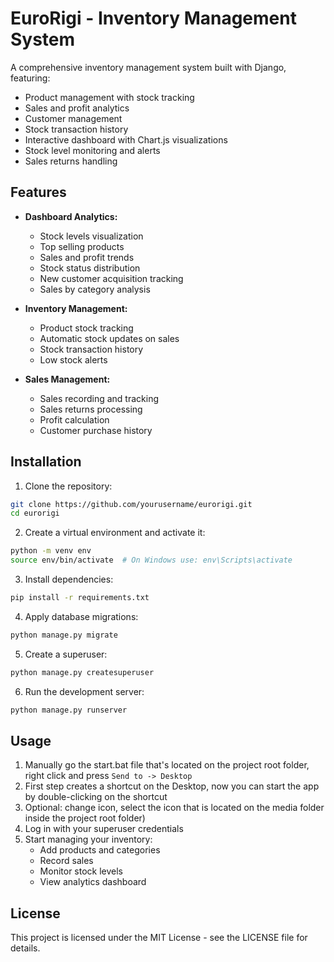 # EuroRigi - Inventory Management System

A comprehensive inventory management system built with Django, featuring:

- Product management with stock tracking
- Sales and profit analytics
- Customer management
- Stock transaction history
- Interactive dashboard with Chart.js visualizations
- Stock level monitoring and alerts
- Sales returns handling

## Features

- **Dashboard Analytics:**
  - Stock levels visualization
  - Top selling products
  - Sales and profit trends
  - Stock status distribution
  - New customer acquisition tracking
  - Sales by category analysis

- **Inventory Management:**
  - Product stock tracking
  - Automatic stock updates on sales
  - Stock transaction history
  - Low stock alerts

- **Sales Management:**
  - Sales recording and tracking
  - Sales returns processing
  - Profit calculation
  - Customer purchase history

## Installation

1. Clone the repository:
```bash
git clone https://github.com/yourusername/eurorigi.git
cd eurorigi
```

2. Create a virtual environment and activate it:
```bash
python -m venv env
source env/bin/activate  # On Windows use: env\Scripts\activate
```

3. Install dependencies:
```bash
pip install -r requirements.txt
```

4. Apply database migrations:
```bash
python manage.py migrate
```

5. Create a superuser:
```bash
python manage.py createsuperuser
```

6. Run the development server:
```bash
python manage.py runserver
```

## Usage

1. Manually go the start.bat file that's located on the project root folder, right click and press `Send to -> Desktop`
2. First step creates a shortcut on the Desktop, now you can start the app by double-clicking on the shortcut 
3. Optional: change icon, select the icon that is located on the media folder inside the project root folder)
4. Log in with your superuser credentials
5. Start managing your inventory:
   - Add products and categories
   - Record sales
   - Monitor stock levels
   - View analytics dashboard


## License

This project is licensed under the MIT License - see the LICENSE file for details. 
